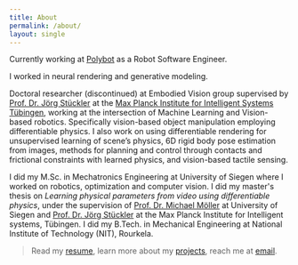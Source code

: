 ```yaml
---
title: About
permalink: /about/
layout: single
---
```


Currently working at <a href="https://polybot.eu">Polybot</a> as a Robot Software Engineer. 

I worked in neural rendering and generative modeling.

Doctoral researcher (discontinued) at Embodied Vision group supervised by [Prof. Dr. Jörg Stückler](https://is.mpg.de/~jstueckler) at the [Max Planck Institute for Intelligent Systems Tübingen](https://is.mpg.de/), working at the intersection of Machine Learning and Vision-based robotics. Specifically vision-based object manipulation employing differentiable physics.
I also work on using differentiable rendering for unsupervised learning of scene’s physics, 6D rigid body pose estimation from images, methods for
planning and control through contacts and frictional constraints with learned physics, and vision-based tactile sensing.

I did my M.Sc. in Mechatronics Engineering at University of Siegen where I worked on robotics, optimization and computer vision.
I did my master's thesis on <i>Learning physical parameters from video using differentiable physics</i>, under the supervision of [Prof. Dr. Michael Möller](https://www.vsa.informatik.uni-siegen.de/en/moeller-michael) at University of Siegen and 
[Prof. Dr. Jörg Stückler](https://is.mpg.de/~jstueckler) at the Max Planck Institute for Intelligent systems, Tübingen. 
I did my B.Tech. in Mechanical Engineering at National Institute of Technology (NIT), Rourkela.


> Read my [resume](../assets/docs/resume_rama_short.pdf), learn more about my [projects](../projects), reach me at [email](mailto:rama.kandukuri@tuebingen.mpg.de).